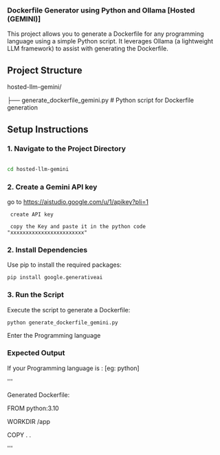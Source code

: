 ### Dockerfile Generator using Python and Ollama [Hosted (GEMINI)]


This project allows you to generate a Dockerfile for any programming language using a simple Python script. It leverages Ollama (a lightweight LLM framework) to assist with generating the Dockerfile.


##  Project Structure

hosted-llm-gemini/

├── generate_dockerfile_gemini.py # Python script for Dockerfile generation


##  Setup Instructions

### 1. Navigate to the Project Directory

```bash

cd hosted-llm-gemini

```

### 2. Create a Gemini API key

go to 
     https://aistudio.google.com/u/1/apikey?pli=1 

     create API key 

     copy the Key and paste it in the python code "xxxxxxxxxxxxxxxxxxxxxxxx"


### 2. Install Dependencies


Use pip to install the required packages:

```
pip install google.generativeai

```

### 3. Run the Script
Execute the script to generate a Dockerfile:

```
python generate_dockerfile_gemini.py

```

Enter the Programming language



### Expected Output

If your Programming language is : [eg: python]

'''

Generated Dockerfile:

FROM python:3.10

WORKDIR /app

COPY . .

'''
